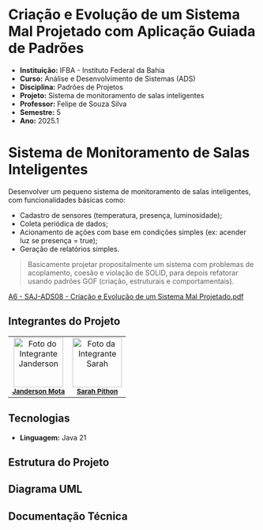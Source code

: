 # Criação e Evolução de um Sistema Mal Projetado com Aplicação Guiada de Padrões
- **Instituição:** IFBA - Instituto Federal da Bahia
- **Curso:** Análise e Desenvolvimento de Sistemas (ADS)
- **Disciplina:** Padrões de Projetos
- **Projeto:** Sistema de monitoramento de salas inteligentes
- **Professor:** Felipe de Souza Silva
- **Semestre:** 5
- **Ano:** 2025.1

# Sistema de Monitoramento de Salas Inteligentes
Desenvolver um pequeno sistema de monitoramento de salas inteligentes, com funcionalidades básicas como:
- Cadastro de sensores (temperatura, presença, luminosidade);
- Coleta periódica de dados;
- Acionamento de ações com base em condições simples (ex: acender luz se presença = true);
- Geração de relatórios simples.

> Basicamente projetar propositalmente um sistema com problemas de acoplamento, coesão e violação de SOLID, para depois refatorar usando padrões GOF (criação, estruturais e comportamentais).

[A6 - SAJ-ADS08 - Criação e Evolução de um Sistema Mal Projetado.pdf](https://github.com/user-attachments/files/21842005/A6.-.SAJ-ADS08.-.Criacao.e.Evolucao.de.um.Sistema.Mal.Projetado.com.Aplicacao.Guiada.de.Padroes.1.pdf)

## Integrantes do Projeto

<table>
  <tr>
    <td align="center">
      <img src="https://avatars.githubusercontent.com/u/80362674?v=4" width="100px;" alt="Foto do Integrante Janderson"/><br />
      <sub><b><a href="https://github.com/JandersonMota">Janderson Mota</a></b></sub>
    </td>
    <td align="center">
      <img src="https://avatars.githubusercontent.com/u/110790276?v=4" width="100px;" alt="Foto da Integrante Sarah"/><br />
      <sub><b><a href="https://github.com/">Sarah Pithon</a></b></sub>
    </td>
  </tr>
</table>

## Tecnologias
- **Linguagem:** Java 21

## Estrutura do Projeto

## Diagrama UML

## Documentação Técnica
